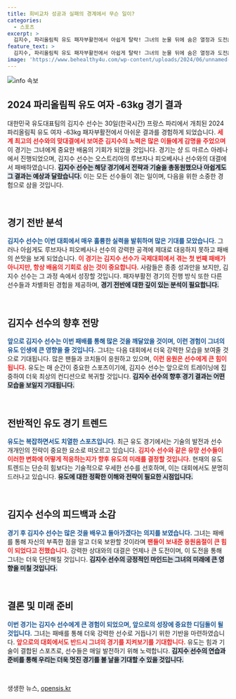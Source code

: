 ```yaml
---
title: 희비교차 성공과 실패의 경계에서 무슨 일이?
categories:
  - 스포츠
excerpt: >
  김지수, 파리올림픽 유도 패자부활전에서 아쉽게 탈락! 그녀의 눈물 뒤에 숨은 열정과 도전故事, 지금 확인하세요!
feature_text: >
  김지수, 파리올림픽 유도 패자부활전에서 아쉽게 탈락! 그녀의 눈물 뒤에 숨은 열정과 도전故事, 지금 확인하세요!
image: 'https://www.behealthy4u.com/wp-content/uploads/2024/06/unnamed-file.png'
---
```


<p><img src="https://www.behealthy4u.com/wp-content/uploads/2024/06/unnamed-file.png" alt="info 속보" /></p>

<h2 data-ke-size="size26">2024 파리올림픽 유도 여자 -63kg 경기 결과</h2>

<p data-ke-size="size16">대한민국 유도대표팀의 김지수 선수는 30일(한국시간) 프랑스 파리에서 개최된 2024 파리올림픽 유도 여자 -63kg 패자부활전에서 아쉬운 결과를 경험하게 되었습니다. <b><span style="color: #ee2323;">세계 최고의 선수와의 맞대결에서 보여준 김지수의 노력은 많은 이들에게 감명을 주었으며</span></b> 이 경기는 그녀에게 중요한 배움의 기회가 되었을 것입니다. 경기는 샹 드 마르스 아레나에서 진행되었으며, 김지수 선수는 오스트리아의 루브자나 피오베사나 선수와의 대결에서 패배하였습니다. <b><span style="background-color: #21538527;">김지수 선수는 해당 경기에서 전략과 기술을 총동원했으나 아쉽게도 그 결과는 예상과 달랐습니다.</span></b> 이는 모든 선수들이 겪는 일이며, 다음을 위한 소중한 경험으로 삼을 것입니다.</p>

<p data-ke-size="size16">&nbsp;</p>

<h2 data-ke-size="size26">경기 전반 분석</h2>

<p data-ke-size="size16"><b><span style="color: #1a5490;">김지수 선수는 이번 대회에서 매우 훌륭한 실력을 발휘하며 많은 기대를 모았습니다</span></b>. 그러나 아쉽게도 루브자나 피오베사나 선수의 강력한 공격에 제대로 대응하지 못하고 패배의 쓴맛을 보게 되었습니다. <b><span style="color: #ee2323;">이 경기는 김지수 선수가 국제대회에서 겪는 첫 번째 패배가 아니지만, 항상 배움의 기회로 삼는 것이 중요합니다.</span></b> 사람들은 종종 성과만을 보지만, 김지수 선수는 그 과정 속에서 성장할 것입니다. 패자부활전 경기의 진행 방식 또한 다른 선수들과 차별화된 경험을 제공하며, <b><span style="background-color: #21538527;">경기 전반에 대한 깊이 있는 분석이 필요합니다.</span></b></p>

<p data-ke-size="size16">&nbsp;</p>

<h2 data-ke-size="size26">김지수 선수의 향후 전망</h2>

<p data-ke-size="size16"><b><span style="color: #1a5490;">앞으로 김지수 선수는 이번 패배를 통해 많은 것을 깨달았을 것이며, 이런 경험이 그녀의 유도 인생에 큰 영향을 줄 것입니다.</span></b> 그녀는 다음 대회에서 더욱 강력한 모습을 보여줄 것으로 기대됩니다. 많은 팬들과 코치들이 응원하고 있으며, <b><span style="color: #ee2323;">이런 응원은 선수에게 큰 힘이 됩니다.</span></b> 유도는 매 순간이 중요한 스포츠이기에, 김지수 선수는 앞으로의 트레이닝에 집중하여 더욱 최상의 컨디션으로 복귀할 것입니다. <b><span style="background-color: #21538527;">김지수 선수의 향후 경기 결과는 어떤 모습을 보일지 기대됩니다.</span></b></p>

<p data-ke-size="size16">&nbsp;</p>

<h2 data-ke-size="size26">전반적인 유도 경기 트렌드</h2>

<p data-ke-size="size16"><b><span style="color: #1a5490;">유도는 복잡하면서도 치열한 스포츠입니다.</span></b> 최근 유도 경기에서는 기술의 발전과 선수 개개인의 전략이 중요한 요소로 떠오르고 있습니다. <b><span style="color: #ee2323;">김지수 선수와 같은 유망 선수들이 이러한 변화에 어떻게 적응하는지가 향후 유도의 미래를 결정할 것입니다.</span></b> 현재의 유도 트렌드는 단순히 힘보다는 기술적으로 우세한 선수를 선호하며, 이는 대회에서도 분명히 드러나고 있습니다. <b><span style="background-color: #21538527;">유도에 대한 정확한 이해와 전략이 필요한 시점입니다.</span></b></p>

<p data-ke-size="size16">&nbsp;</p>

<h2 data-ke-size="size26">김지수 선수의 피드백과 소감</h2>

<p data-ke-size="size16"><b><span style="color: #1a5490;">경기 후 김지수 선수는 많은 것을 배우고 돌아가겠다는 의지를 보였습니다.</span></b> 그녀는 패배를 통해 자신의 부족한 점을 알고 더욱 보완할 것이라며 <b><span style="color: #ee2323;">팬들이 보내준 응원음절이 큰 힘이 되었다고 전했습니다.</span></b> 강력한 상대와의 대결은 언제나 큰 도전이며, 이 도전을 통해 그녀는 더욱 단단해질 것입니다. <b><span style="background-color: #21538527;">김지수 선수의 긍정적인 마인드는 그녀의 미래에 큰 영향을 미칠 것입니다.</span></b></p>

<p data-ke-size="size16">&nbsp;</p>

<h2 data-ke-size="size26">결론 및 미래 준비</h2>

<p data-ke-size="size16"><b><span style="color: #1a5490;">이번 경기는 김지수 선수에게 큰 경험이 되었으며, 앞으로의 성장에 중요한 디딤돌이 될 것입니다.</span></b> 그녀는 패배를 통해 더욱 강력한 선수로 거듭나기 위한 기반을 마련하였습니다. <b><span style="color: #ee2323;">앞으로의 대회에서도 반드시 그녀의 경기를 지켜보기를 기대합니다.</span></b> 유도는 힘과 기술이 결합된 스포츠로, 선수들은 매일 발전하기 위해 노력합니다. <b><span style="background-color: #21538527;">김지수 선수의 연습과 준비를 통해 우리는 더욱 멋진 경기를 볼 날을 기대할 수 있을 것입니다.</span></b></p>

<p data-ke-size="size16">&nbsp;</p>
생생한 뉴스, <a href="https://opensis.kr" rel="dofollow">opensis.kr</a>


